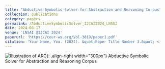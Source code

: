 ```yaml
---
title: "Abductive Symbolic Solver for Abstraction and Reasoning Corpus"
collection: publications
category: papers
permalink: /AbductiveSymbolicSolver_IJCAI2024_LNSAI
date: 2024-08-17
venue: 'LNSAI @IJCAI 2024'
paperurl: 'https://ceur-ws.org/Vol-3819/paper1.pdf'
citation: 'Your Name, You. (2024). &quot;Paper Title Number 3.&quot; <i>GitHub Journal of Bugs</i>. 1(3).'
---
```


![Illustration of ARC](/images/500x300.png){: .align-right width="300px"}
Abductive Symbolic Solver for Abstraction and Reasoning Corpus
